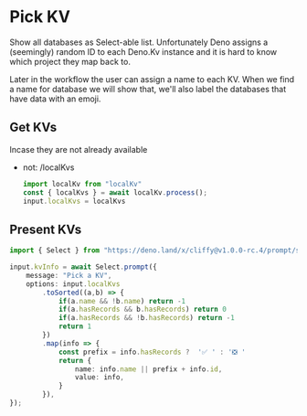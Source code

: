 # Pick KV
Show all databases as Select-able list. Unfortunately Deno assigns a (seemingly) random ID to each Deno.Kv instance and it is hard to know which project they map back to.

Later in the workflow the user can assign a name to each KV. When we find a name for database we will show that, we'll also label the databases that have data with an emoji.

## Get KVs
Incase they are not already available
- not: /localKvs
    ```ts
    import localKv from "localKv"
    const { localKvs } = await localKv.process();
    input.localKvs = localKvs
    ```

## Present KVs
```ts
import { Select } from "https://deno.land/x/cliffy@v1.0.0-rc.4/prompt/select.ts";

input.kvInfo = await Select.prompt({
    message: "Pick a KV",
    options: input.localKvs
        .toSorted((a,b) => {
            if(a.name && !b.name) return -1
            if(a.hasRecords && b.hasRecords) return 0
            if(a.hasRecords && !b.hasRecords) return -1
            return 1
        })
        .map(info => {
            const prefix = info.hasRecords ?  '✅ ' : '❎ '
            return {
                name: info.name || prefix + info.id,
                value: info,
            }
        }),
});
```
